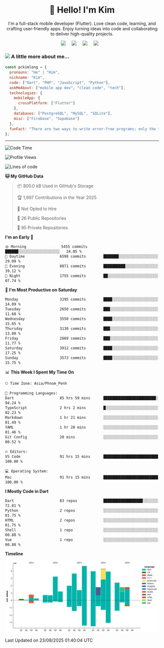 <h1 align="center">👋 Hello! I'm Kim</h1>

<p align="center">
   I'm a full-stack mobile developer (Flutter). Love clean code, learning, and crafting user-friendly apps. Enjoy turning ideas into code and collaborating to deliver high-quality projects.
</p>

<p align="center">
  <a href="mailto:pochkimlong88@gmail.com"><img src="https://img.shields.io/badge/gmail-%23D14836.svg?&style=for-the-badge&logo=gmail&logoColor=white" /></a>&nbsp;&nbsp;&nbsp;&nbsp;
  <a href="https://t.me/pochkimlong/"><img src="https://img.shields.io/badge/telegram-%230077B5.svg?&style=for-the-badge&logo=telegram&logoColor=white" /></a>&nbsp;&nbsp;&nbsp;&nbsp;
  <a href="https://www.youtube.com/@PochKimlong/"><img src="https://img.shields.io/badge/youtube-%23dc2743.svg?&style=for-the-badge&logo=youtube&logoColor=white" /></a>&nbsp;&nbsp;&nbsp;&nbsp;
  <a href="https://www.tiktok.com/@pckimlong/"><img src="https://img.shields.io/badge/tiktok-%23000000.svg?&style=for-the-badge&logo=tiktok&logoColor=white" /></a>&nbsp;&nbsp;&nbsp;&nbsp;
</p>

### <img src="https://media.giphy.com/media/VgCDAzcKvsR6OM0uWg/giphy.gif" width="50"> A little more about me...  

```javascript
const pckimlong = {
  pronouns: "He" | "Him",
  nickname: "Kim",
  code: ["Dart", "PHP", "JavaScript", "Python"],
  askMeAbout: ["mobile app dev", "clean code", "tech"],
  technologies: {
    mobileApp: {
      crossPlatform: ["Flutter"]
    },
    databases: ["PostgreSQL", "MySQL", "SQLite"],
    misc: ["Firebase", "Supabase"]
  },
  funFact: "There are two ways to write error-free programs; only the third one works."
};
```
---

<!--START_SECTION:waka-->
![Code Time](http://img.shields.io/badge/Code%20Time-1%2C921%20hrs%2024%20mins-blue)

![Profile Views](http://img.shields.io/badge/Profile%20Views-0-blue)

![Lines of code](https://img.shields.io/badge/From%20Hello%20World%20I%27ve%20Written-38.4%20million%20lines%20of%20code-blue)

**🐱 My GitHub Data** 

> 📦 800.0 kB Used in GitHub's Storage 
 > 
> 🏆 1,997 Contributions in the Year 2025
 > 
> 🚫 Not Opted to Hire
 > 
> 📜 26 Public Repositories 
 > 
> 🔑 95 Private Repositories 
 > 
**I'm an Early 🐤** 

```text
🌞 Morning                5455 commits        ██████░░░░░░░░░░░░░░░░░░░   24.05 % 
🌆 Daytime                6598 commits        ███████░░░░░░░░░░░░░░░░░░   29.09 % 
🌃 Evening                8871 commits        ██████████░░░░░░░░░░░░░░░   39.12 % 
🌙 Night                  1755 commits        ██░░░░░░░░░░░░░░░░░░░░░░░   07.74 % 
```
📅 **I'm Most Productive on Saturday** 

```text
Monday                   3195 commits        ████░░░░░░░░░░░░░░░░░░░░░   14.09 % 
Tuesday                  2650 commits        ███░░░░░░░░░░░░░░░░░░░░░░   11.68 % 
Wednesday                3550 commits        ████░░░░░░░░░░░░░░░░░░░░░   15.65 % 
Thursday                 3130 commits        ███░░░░░░░░░░░░░░░░░░░░░░   13.80 % 
Friday                   2669 commits        ███░░░░░░░░░░░░░░░░░░░░░░   11.77 % 
Saturday                 3912 commits        ████░░░░░░░░░░░░░░░░░░░░░   17.25 % 
Sunday                   3573 commits        ████░░░░░░░░░░░░░░░░░░░░░   15.75 % 
```


📊 **This Week I Spent My Time On** 

```text
🕑︎ Time Zone: Asia/Phnom_Penh

💬 Programming Languages: 
Dart                     85 hrs 59 mins      ████████████████████████░   94.24 % 
TypeScript               2 hrs 2 mins        █░░░░░░░░░░░░░░░░░░░░░░░░   02.23 % 
Markdown                 1 hr 21 mins        ░░░░░░░░░░░░░░░░░░░░░░░░░   01.49 % 
YAML                     1 hr 20 mins        ░░░░░░░░░░░░░░░░░░░░░░░░░   01.46 % 
Git Config               28 mins             ░░░░░░░░░░░░░░░░░░░░░░░░░   00.52 % 

🔥 Editors: 
VS Code                  91 hrs 15 mins      █████████████████████████   100.00 % 

💻 Operating System: 
Mac                      91 hrs 15 mins      █████████████████████████   100.00 % 
```

**I Mostly Code in Dart** 

```text
Dart                     83 repos            ██████████████████░░░░░░░   72.81 % 
Python                   2 repos             ░░░░░░░░░░░░░░░░░░░░░░░░░   01.75 % 
HTML                     2 repos             ░░░░░░░░░░░░░░░░░░░░░░░░░   01.75 % 
Shell                    1 repo              ░░░░░░░░░░░░░░░░░░░░░░░░░   00.88 % 
Vue                      1 repo              ░░░░░░░░░░░░░░░░░░░░░░░░░   00.88 % 
```



**Timeline**

![Lines of Code chart](https://raw.githubusercontent.com/pckimlong/pckimlong/main/assets/bar_graph.png)


 Last Updated on 23/08/2025 01:40:04 UTC
<!--END_SECTION:waka-->

<!---
PochKimlong/PochKimlong is a ✨ special ✨ repository because its `README.md` (this file) appears on your GitHub profile.
You can click the Preview link to take a look at your changes.
--->
